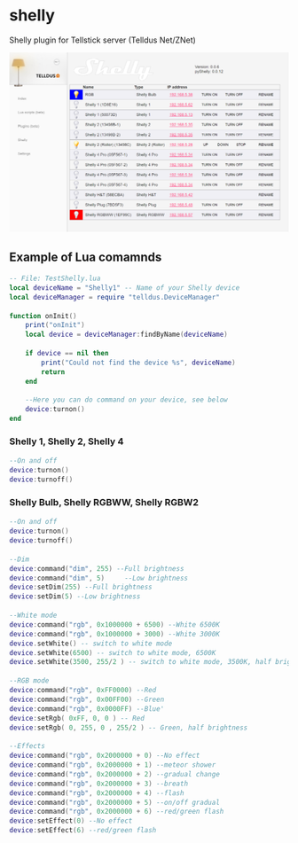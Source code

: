# shelly
Shelly plugin for Tellstick server (Telldus Net/ZNet)

![Screenshot](https://raw.githubusercontent.com/StyraHem/tellstick-server-plugins/master/shelly/img/screencapture1.png)

## Example of Lua comamnds
```lua
-- File: TestShelly.lua
local deviceName = "Shelly1" -- Name of your Shelly device
local deviceManager = require "telldus.DeviceManager"

function onInit()
	print("onInit")
	local device = deviceManager:findByName(deviceName)

	if device == nil then
		print("Could not find the device %s", deviceName)
		return
	end

	--Here you can do command on your device, see below
	device:turnon()
end 
```
### Shelly 1, Shelly 2, Shelly 4
```lua
--On and off
device:turnon()
device:turnoff()
```

### Shelly Bulb, Shelly RGBWW, Shelly RGBW2
```lua
--On and off
device:turnon()
device:turnoff()

--Dim
device:command("dim", 255) --Full brightness
device:command("dim", 5)	 --Low brightness
device:setDim(255) --Full brightness
device:setDim(5) --Low brightness

--White mode
device:command("rgb", 0x1000000 + 6500) --White 6500K
device:command("rgb", 0x1000000 + 3000) --White 3000K
device.setWhite() -- switch to white mode
device.setWhite(6500) -- switch to white mode, 6500K
device.setWhite(3500, 255/2 ) -- switch to white mode, 3500K, half brightness

--RGB mode
device:command("rgb", 0xFF0000) --Red
device:command("rgb", 0x00FF00) --Green
device:command("rgb", 0x0000FF) --Blue'
device:setRgb( 0xFF, 0, 0 ) -- Red
device:setRgb( 0, 255, 0 , 255/2 ) -- Green, half brightness

--Effects
device:command("rgb", 0x2000000 + 0) --No effect
device:command("rgb", 0x2000000 + 1) --meteor shower
device:command("rgb", 0x2000000 + 2) --gradual change
device:command("rgb", 0x2000000 + 3) --breath
device:command("rgb", 0x2000000 + 4) --flash
device:command("rgb", 0x2000000 + 5) --on/off gradual
device:command("rgb", 0x2000000 + 6) --red/green flash
device:setEffect(0) --No effect
device:setEffect(6) --red/green flash
```
